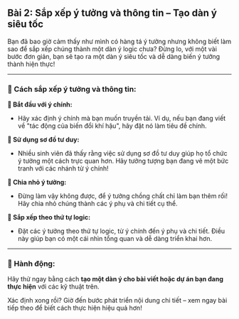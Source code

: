 ## Bài 2: Sắp xếp ý tưởng và thông tin – Tạo dàn ý siêu tốc  

Bạn đã bao giờ cảm thấy như mình có hàng tá ý tưởng nhưng không biết làm sao để sắp xếp chúng thành một dàn ý logic chưa? Đừng lo, với một vài bước đơn giản, bạn sẽ tạo ra một dàn ý siêu tốc và dễ dàng biến ý tưởng thành hiện thực!

---

### 📌 Cách sắp xếp ý tưởng và thông tin:

**🔹 Bắt đầu với ý chính:**
- Hãy xác định ý chính mà bạn muốn truyền tải. Ví dụ, nếu bạn đang viết về "tác động của biến đổi khí hậu", hãy đặt nó làm tiêu đề chính.

**🔹 Sử dụng sơ đồ tư duy:**
- Nhiều sinh viên đã thấy rằng việc sử dụng sơ đồ tư duy giúp họ tổ chức ý tưởng một cách trực quan hơn. Hãy tưởng tượng bạn đang vẽ một bức tranh với các nhánh từ ý chính!

**🔹 Chia nhỏ ý tưởng:**
- Đừng làm vậy không được, để ý tưởng chồng chất chỉ làm bạn thêm rối! Hãy chia nhỏ chúng thành các ý phụ và chi tiết cụ thể.

**🔹 Sắp xếp theo thứ tự logic:**
- Đặt các ý tưởng theo thứ tự logic, từ ý chính đến ý phụ và chi tiết. Điều này giúp bạn có một cái nhìn tổng quan và dễ dàng triển khai hơn.

---

### 🚀 Hành động:

Hãy thử ngay bằng cách **tạo một dàn ý cho bài viết hoặc dự án bạn đang thực hiện** với các kỹ thuật trên.

Xác định xong rồi? Giờ đến bước phát triển nội dung chi tiết – xem ngay bài tiếp theo để biết cách thực hiện hiệu quả hơn!